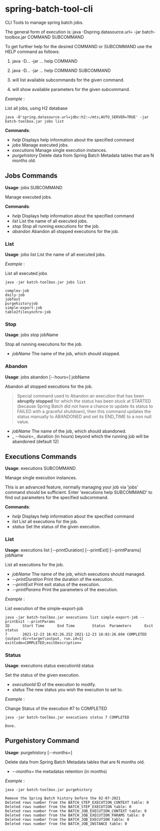# spring-batch-tool-cli

CLI Tools to manage spring batch jobs.


The general form of execution is:
java -Dspring.datasource.url= -jar batch-toolbox.jar COMMAND SUBCOMMAND

To get further help for the desired COMMAND or SUBCOMMAND use the HELP command
as follows:

1. java -D... -jar ... help COMMAND
2. java -D... -jar ... help COMMAND SUBCOMMAND

1. will list available subcommands for the given command.
2. will show available parameters for the given subcommand.

_Example_ :

List all jobs, using H2 database

```
java -D'spring.datasource.url=jdbc:h2:~/mts;AUTO_SERVER=TRUE' -jar batch-toolbox.jar jobs list
```

**Commands**:
-  _help_          Displays help information about the specified command
-  _jobs_          Manage executed jobs.
-  _executions_    Manage single execution instances.
-  _purgehistory_  Delete data from Spring Batch Metadata tables that are N months old.


## Jobs Commands

**Usage**:  jobs SUBCOMMAND

Manage executed jobs.

**Commands**:
-  _help_     Displays help information about the specified command
-  _list_     List the name of all executed jobs.
-  _stop_     Stop all running executions for the job.
-  _abandon_  Abandon all stopped executions for the job.

### List

**Usage**:  jobs list
List the name of all executed jobs.

_Example_ :

List all executed jobs

```
java -jar batch-toolbox.jar jobs list

complex-job
daily-job
jobTest
purgehistoryjob
simple-export-job
table2filesynchro-job
```

### Stop

**Usage**:  jobs stop jobName

Stop all running executions for the job.

-   _jobName_   The name of the job, which should stopped.


### Abandon

**Usage**:  jobs abandon [--hours=<hoursThreshold>] jobName

Abandon all stopped executions for the job.

> Special command used to Abandon an execution that has been **abruptly stopped** for which the status has been stuck at STARTED (because Spring Batch did not have a chance to update its status to FAILED with a graceful shutdown), then this command updates the status manually to ABANDONED and set its END_TIME to a non null value.


-   _jobName_   The name of the job, which should abandoned.
-   _ --hours=<hoursThreshold>_
                duration (in hours) beyond which the running job will be abandoned (default 12)

## Executions Commands

**Usage**:  executions SUBCOMMAND

Manage single execution instances.

This is an advanced feature, normally managing your job via 'jobs' command should be sufficient.
Enter 'executions help SUBCOMMAND' to find out parameters for the specified subcommand.

**Commands**:
-  _help_		Displays help information about the specified command
-  _list_		List all executions for the job.
-  _status_		Set the status of the given execution.


### List

**Usage**:  executions list [--printDuration] [--printExit] [--printParams] jobName

List all executions for the job.
-    _jobName_			The name of the job, which executions should managed.
-    _--printDuration_	Print the duration of the execution.
-    _--printExit_		Print exit status of the execution.
-    _--printParams_	Print the parameters of the execution.

_Example_ :

List execution of the simple-export-job

```
java -jar batch-toolbox.jar executions list simple-export-job --printExit --printParams
ID      Start Time      End Time        Status  Parameters      Exit status
7       2021-12-23 16:02:26.252 2021-12-23 16:02:26.694 COMPLETED       {output-dir=target\output, run.id=1}    exitCode=COMPLETED;exitDescription=
```

### Status

**Usage**:  executions status executionId status

Set the status of the given execution.
-    _executionId_		ID of the execution to modify.
-    _status_			The new status you wish the execution to set to.

_Example_ :

Change Status of the execution #7 to COMPLETED

```
java -jar batch-toolbox.jar executions status 7 COMPLETED

Done.
```

## Purgehistory Command

**Usage**:  purgehistory [--months=<historyRetentionMonth>]

Delete data from Spring Batch Metadata tables that are N months old.

-  _--months=<historyRetentionMonth>_ the metadatas retention (in months)

_Example_ :

```
java -jar batch-toolbox.jar purgehistory

Remove the Spring Batch history before the 02-07-2021
Deleted rows number from the BATCH_STEP_EXECUTION_CONTEXT table: 0
Deleted rows number from the BATCH_STEP_EXECUTION table: 0
Deleted rows number from the BATCH_JOB_EXECUTION_CONTEXT table: 0
Deleted rows number from the BATCH_JOB_EXECUTION_PARAMS table: 0
Deleted rows number from the BATCH_JOB_EXECUTION table: 0
Deleted rows number from the BATCH_JOB_INSTANCE table: 0
```